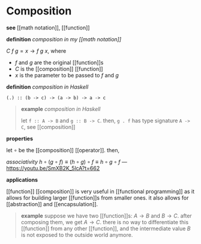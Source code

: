 # Composition

**see** [[math notation]], [[function]]

**definition** _composition in my [[math notation]]_

$C\ f\ g = x \rightarrow f\ g\ x$, where

- $f$ and $g$ are the original [[function]]s
- $C$ is the [[composition]] [[function]]
- $x$ is the parameter to be passed to $f$ and $g$

**definition** _composition in Haskell_

`(.) :: (b -> c) -> (a -> b) -> a -> c`

> **example** _composition in Haskell_
>
> let `f :: A -> B` and `g :: B -> C`. then, `g . f` has type signature `A -> C`, see [[composition]]

**properties**

let $\circ$ be the [[composition]] [[operator]]. then,

_associativity_ $h \circ (g \circ f) \equiv (h \circ g) \circ f \equiv h \circ g \circ f$ &mdash; <https://youtu.be/SmXB2K_5lcA?t=662>

**applications**

[[function]] [[composition]] is very useful in [[functional programming]] as it allows for building larger [[function]]s from smaller ones. it also allows for [[abstraction]] and [[encapsulation]].

> **example** suppose we have two [[function]]s: $A \to B$ and $B \to C$. after composing them, we get $A \to C$. there is no way to differentiate this [[function]] from any other [[function]], and the intermediate value $B$ is not exposed to the outside world anymore.
